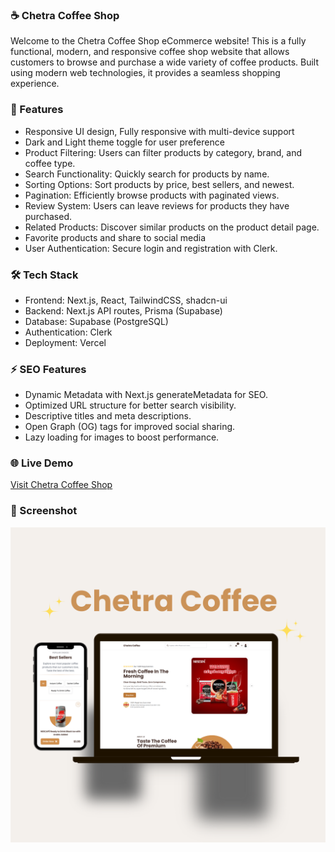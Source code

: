 ### ☕ Chetra Coffee Shop
Welcome to the Chetra Coffee Shop eCommerce website! This is a fully functional,
modern, and responsive coffee shop website that allows customers to browse and 
purchase a wide variety of coffee products. Built using modern web technologies,
it provides a seamless shopping experience.
### 🚀 Features
- Responsive UI design, Fully responsive with multi-device support
- Dark and Light theme toggle for user preference
- Product Filtering: Users can filter products by category, brand, and coffee type.
- Search Functionality: Quickly search for products by name.
- Sorting Options: Sort products by price, best sellers, and newest.
- Pagination: Efficiently browse products with paginated views.
- Review System: Users can leave reviews for products they have purchased.
- Related Products: Discover similar products on the product detail page.
- Favorite products and share to social media
- User Authentication: Secure login and registration with Clerk.

### 🛠️ Tech Stack
- Frontend: Next.js, React, TailwindCSS, shadcn-ui
- Backend: Next.js API routes, Prisma (Supabase)
- Database: Supabase (PostgreSQL)
- Authentication: Clerk
- Deployment: Vercel
### ⚡ SEO Features
- Dynamic Metadata with Next.js generateMetadata for SEO.
- Optimized URL structure for better search visibility.
- Descriptive titles and meta descriptions.
- Open Graph (OG) tags for improved social sharing.
- Lazy loading for images to boost performance.

### 🌐 Live Demo
[Visit Chetra Coffee Shop](https://chetracoffee-shop.vercel.app/)

### 📸 Screenshot
![Mockup](./public/mockup.png)